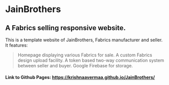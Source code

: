 # JainBrothers
## A Fabrics selling responsive website.
This is a template website of JainBrothers, Fabrics manufacturer and seller.
It features:
> Homepage displaying various Fabrics for sale.
> A custom Fabrics design upload facility.
> A token based two-way communication system between seller and buyer.
> Google Firebase for storage.

#### Link to Github Pages: https://krishnaavermaa.github.io/JainBrothers/
